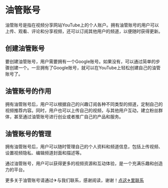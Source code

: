 # 油管账号

油管账号是指在视频分享网站YouTube上的个人账户。拥有油管账号的用户可以上传、观看、评论和分享视频，还可以订阅其他用户的频道，以便随时获得更新。

## 创建油管账号

要创建油管账号，用户需要拥有一个Google账号。如果没有，可以通过简单的步骤创建一个。一旦拥有了Google账号，就可以在YouTube上轻松创建自己的油管账号了。

## 油管账号的作用

拥有油管账号后，用户可以根据自己的兴趣订阅各种不同类型的频道，定制自己的视频推荐内容。同时，用户也可以上传自己的视频，与其他用户互动，建立粉丝群体，甚至通过油管账号进行创业或者推广自己的产品和服务。

## 油管账号的管理

拥有油管账号后，用户可以随时管理自己的个人资料和频道信息，包括上传视频、设置视频隐私、编辑频道封面和描述等。

通过油管账号，用户可以获得更多的视频资源和互动体验，是一个充满乐趣和创造力的平台。

更多关于油管账号请通过✈与我们联系，感谢阅读，谢谢！[点这✈里联系](https://abc.k02.cc)
